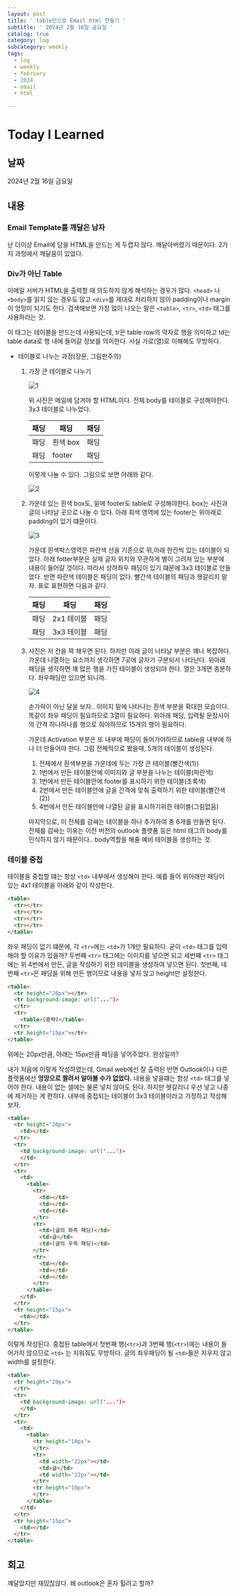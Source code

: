 ```yaml
---
layout: post
title: ' table만으로 Email html 만들기 '
subtitle: ' 2024년 2월 16일 금요일 '
catalog: true
category: log
subcategory: weekly
tags:
  - log
  - weekly
  - february
  - 2024
  - email
  - html

---
```



  # Today I Learned

  ## 날짜

  2024년 2월 16일 금요일

  ## 내용

  ### Email Template를 깨달은 남자

  난 더이상 Email에 담을 HTML을 만드는 게 두렵지 않다. 깨달아버렸기 때문이다. 2가지 과정에서 깨달음이 있었다.

  ### Div가 아닌 Table

  이메일 서버가 HTML을 출력할 때 의도하지 않게 해석하는 경우가 많다. `<head>` 나 `<body>`를 읽지 않는 경우도 많고 `<div>`를 제대로 처리하지 않아 padding이나 margin이 엉망이 되기도 한다. 검색해보면 가장 많이 나오는 말은 `<table>`, `<tr>`, `<td>` 태그를 사용하라는 것.

  이 태그는 테이블을 만드는데 사용되는데, tr은 table row의 약자로 행을 의미하고 td는 table data로 행 내에 들어갈 정보를 의미한다. 사실 가로(열)로 이해해도 무방하다.

  - 테이블로 나누는 과정(장문, 그림판주의)
      1. 가장 큰 테이블로 나누기
         
          ![1](https://raw.githubusercontent.com/junsoopooh/junsoopooh.github.io/master/img/log240216/1.webp)
          
          위 사진은 메일에 담겨야 할 HTML이다. 전체 body를 테이블로 구성해야한다. 3x3 테이블로 나누었다.
          
          | 패딩 | 패딩 | 패딩 |
          | --- | --- | --- |
          | 패딩 | 흰색 box | 패딩 |
          | 패딩 | footer | 패딩 |
          
          이렇게 나눌 수 있다. 그림으로 보면 아래와 같다.
          
          ![2](https://raw.githubusercontent.com/junsoopooh/junsoopooh.github.io/master/img/log240216/2.webp)
          
      2. 가운데 있는 흰색 box도, 밑에 footer도 table로 구성해야한다. box는 사진과 글이 나타날 곳으로 나눌 수 있다. 아래 회색 영역에 있는 footer는 위아래로 padding이 있기 떄문이다.
         
          ![3](https://raw.githubusercontent.com/junsoopooh/junsoopooh.github.io/master/img/log240216/3.webp)
          
          가운데 흰색박스영역은 파란색 선을 기준으로 위,아래 한칸씩 있는 테이블이 되었다. 아래 fotter부분은 실제 글자 위치와 무관하게 별이 그려져 있는 부분에 내용이 들어갈 것이다. 따라서 상하좌우 패딩이 있기 떄문에 3x3 테이블로 만들었다. 반면 파란색 테이블은 패딩이 없다. 빨간색 테이블의 패딩과 헷갈리지 말자. 표로 표현하면 다음과 같다.
          
          | 패딩 | 패딩 | 패딩 |
          | --- | --- | --- |
          | 패딩 | 2x1 테이블 | 패딩 |
          | 패딩 | 3x3 테이블 | 패딩 |
      3. 사진은 저 칸을 꽉 채우면 된다. 하지만 아래 글이 나타날 부분은 꽤나 복잡하다. 가운데 나열하는 요소까지 생각하면 7곳에 글자가 구분되서 나타난다. 위아래 패딩을 생각하면 꽤 많은 행을 가진 테이블이 생성되야 한다. 열은 3개면 충분하다. 좌우패딩만 있으면 되니까.
         
          ![4](https://raw.githubusercontent.com/junsoopooh/junsoopooh.github.io/master/img/log240216/4.webp)
          
          손가락이 아닌 달을 보자..  이미지 밑에 나타나는 흰색 부분을 확대한 모습이다. 똑같이 좌우 패딩이 필요하므로 3열이 필요하다. 위아래 패딩, 입력될 문장사이의 간격 하나하나를 행으로 줘야하므로 15개의 행이 필요하다.
          
          가운데 Activation 부분은 또 내부에 패딩이 들어가야하므로 table을 내부에 하나 더 만들어야 한다. 그럼 전체적으로 봤을때, 5개의 테이블이 생성된다.
          
          1. 전체에서 흰색부분을 가운데에 두는 가장 큰 테이블(빨간색(1))
          2. 1번에서 만든 테이블안에 이미지와 글 부분을 나누는 테이블(파란색)
          3. 1번에서 만든 테이블안에 footer를 표시하기 위한 테이블(초록색)
          4. 2번에서 만든 테이블안에 글을 간격에 맞춰 출력하기 위한 테이블(빨간색(2))
          5. 4번에서 만든 테이블안에 나열된 글을 표시하기위한 테이블(그림없음)
          
          마지막으로, 이 전체를 감싸는 테이블을 하나 추가하여 총 6개를 만들면 된다. 전체를 감싸는 이유는 이전 버전의 outlook 플랫폼 등은 html 태그의 body를 인식하지 않기 때문이다.. body역할을 해줄 예비 테이블을 생성하는 것.

  ### 테이블 중첩

   테이블을 중첩할 떄는 항상 `<td>` 내부에서 생성해야 한다. 예를 들어 위아래만 패딩이 있는 4x1 테이블을 아래와 같이 작성한다.

  ```html
  <table>
    <tr></tr>
    <tr></tr>
    <tr></tr>
    <tr></tr>
  </table>
  ```

  좌우 패딩이 없기 떄문에, 각 `<tr>`에는 `<td>`가 1개만 필요하다. 굳이 `<td>` 태그를 입력해야 할 이유가 있을까? 두번째 `<tr>` 태그에는 이미지를 넣으면 되고 세번쨰 `<tr>` 태그에는 위 4번에서 만든, 글을 작성하기 위한 테이블을 생성하여 넣으면 된다. 첫번째, 네번째 `<tr>`은 패딩을 위해 만든 행이므로 내용을 넣지 않고 height만 설정한다.

  ```html
  <table>
    <tr height="20px"></tr> 
    <tr background-image: url('...')>
    </tr>
    <tr>
      <table>(중략)</table>
    </tr>
    <tr height="15px"></tr>
  </table>
  ```

  위에는 20px만큼, 아래는 15px만큼 패딩을 넣어주었다. 완성일까?

  내가 처음에 이렇게 작성하였는데, Gmail web에선 잘 출력된 반면 Outlook이나 다른 플랫폼에선 **엉망으로 짤려서 알아볼 수가 없었다.** 내용을 넣을떄는 항상 `<td>` 태그를 넣어야 한다. 내용이 없는 셀에는 물론 넣지 않아도 된다. 하지만 헷갈리니 우선 넣고 나중에 제거하는 게 편하다. 내부에 중첩되는 테이블이 3x3 테이블이라고 가정하고 작성해보자.

  ```html
  <table>
    <tr height="20px">
      <td></td>
    </tr>
    <tr>
      <td background-image: url('...')>
      </td>
    </tr>
    <tr>
      <td>
        <table>
          <tr>
            <td></td>
            <td></td>
            <td></td>
          </tr>
          <tr>
            <td>(글의 좌측 패딩)</td>
            <td>글</td>
            <td>(글의 우측 패딩)</td>
          </tr>
          <tr>
            <td></td>
            <td></td>
            <td></td>
          </tr>
        </table>
      </td>
    </tr>
    <tr height="15px">
      <td></td>
    </tr>
  </table>
  ```

  이렇게 작성된다. 중첩된 table에서 첫번째 행(`<tr>`)과 3번째 행(`<tr>`)에는 내용이 들어가지 않으므로 `<td>` 는 지워줘도 무방하다. 글의 좌우패딩이 될 `<td>`들은 지우지 않고 width를 설정한다.

  ```html
  <table>
    <tr height="20px">
    </tr>
    <tr>
      <td background-image: url('...')>
      </td>
    </tr>
    <tr>
      <td>
        <table>
          <tr height="10px">
          </tr>
          <tr>
            <td width="22px"></td>
            <td>글</td>
            <td width="22px"></td>
          </tr>
          <tr height="10px">
          </tr>
        </table>
      </td>
    </tr>
    <tr height="15px">
      <td></td>
    </tr>
  </table>
  ```

  ## 회고

  꺠달았지만 재밌짆않다. 왜 outlook은 혼자 튈려고 할까?
